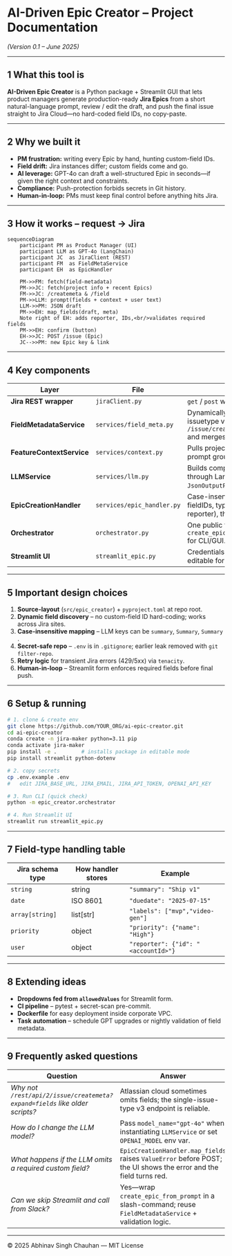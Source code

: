# AI-Driven Epic Creator – Project Documentation

*(Version 0.1 – June 2025)*

---

## 1  What this tool is

**AI-Driven Epic Creator** is a Python package + Streamlit GUI that lets product managers generate production-ready **Jira Epics** from a short natural-language prompt, review / edit the draft, and push the final issue straight to Jira Cloud—no hard-coded field IDs, no copy-paste.

---

## 2  Why we built it

* **PM frustration:** writing every Epic by hand, hunting custom-field IDs.
* **Field drift:** Jira instances differ; custom fields come and go.
* **AI leverage:** GPT-4o can draft a well-structured Epic in seconds—if given the right context and constraints.
* **Compliance:** Push-protection forbids secrets in Git history.
* **Human-in-loop:** PMs must keep final control before anything hits Jira.

---

## 3  How it works – request → Jira

```mermaid
sequenceDiagram
    participant PM as Product Manager (UI)
    participant LLM as GPT-4o (LangChain)
    participant JC  as JiraClient (REST)
    participant FM  as FieldMetaService
    participant EH  as EpicHandler

    PM->>FM: fetch(field-metadata)
    PM->>JC: fetch(project info + recent Epics)
    FM->>JC: /createmeta & /field
    PM->>LLM: prompt(fields + context + user text)
    LLM->>PM: JSON draft
    PM->>EH: map_fields(draft, meta)
    Note right of EH: adds reporter, IDs,<br/>validates required fields
    PM->>EH: confirm (button)
    EH->>JC: POST /issue (Epic)
    JC-->>PM: new Epic key & link
```

---

## 4  Key components

| Layer                     | File                       | Responsibility                                                                                                                      |
| ------------------------- | -------------------------- | ----------------------------------------------------------------------------------------------------------------------------------- |
| **Jira REST wrapper**     | `jiraClient.py`            | `get` / `post` with retries & token auth (`tenacity`).                                                                              |
| **FieldMetadataService**  | `services/field_meta.py`   | Dynamically discovers **all** fields for Epic issuetype via `/issue/createmeta/{project}/issuetypes/{id}` and merges with `/field`. |
| **FeatureContextService** | `services/context.py`      | Pulls project summary + last N Epics for prompt grounding.                                                                          |
| **LLMService**            | `services/llm.py`          | Builds composite prompt, runs GPT-4o through LangChain, parses JSON via `JsonOutputParser` → `EpicOutput` (Pydantic).               |
| **EpicCreationHandler**   | `services/epic_handler.py` | Case-insensitive map of human keys → Jira fieldIDs, type-aware fixes (dates, labels, reporter), then POST `/issue`.                 |
| **Orchestrator**          | `orchestrator.py`          | One public function `create_epic_from_prompt(project, prompt)` for CLI/GUI.                                                         |
| **Streamlit UI**          | `streamlit_epic.py`        | Credentials & prompt → generate draft → editable form → push button.                                                                |

---

## 5  Important design choices

1. **Source-layout** (`src/epic_creator`) + `pyproject.toml` at repo root.
2. **Dynamic field discovery** – no custom-field ID hard-coding; works across Jira sites.
3. **Case-insensitive mapping** – LLM keys can be `summary`, `Summary`, `Summary `.
4. **Secret-safe repo** – `.env` is in `.gitignore`; earlier leak removed with `git filter-repo`.
5. **Retry logic** for transient Jira errors (429/5xx) via `tenacity`.
6. **Human-in-loop** – Streamlit form enforces required fields before final push.

---

## 6  Setup & running

```bash
# 1. clone & create env
git clone https://github.com/YOUR_ORG/ai-epic-creator.git
cd ai-epic-creator
conda create -n jira-maker python=3.11 pip
conda activate jira-maker
pip install -e .        # installs package in editable mode
pip install streamlit python-dotenv

# 2. copy secrets
cp .env.example .env
#   edit JIRA_BASE_URL, JIRA_EMAIL, JIRA_API_TOKEN, OPENAI_API_KEY

# 3. Run CLI (quick check)
python -m epic_creator.orchestrator

# 4. Run Streamlit UI
streamlit run streamlit_epic.py
```

---

## 7  Field-type handling table

| Jira schema type | How handler stores | Example                             |
| ---------------- | ------------------ | ----------------------------------- |
| `string`         | string             | `"summary": "Ship v1"`              |
| `date`           | ISO 8601           | `"duedate": "2025-07-15"`           |
| `array[string]`  | list\[str]         | `"labels": ["mvp","video-gen"]`     |
| `priority`       | object             | `"priority": {"name": "High"}`      |
| `user`           | object             | `"reporter": {"id": "<accountId>"}` |

---

## 8  Extending ideas

* **Dropdowns fed from `allowedValues`** for Streamlit form.
* **CI pipeline** – pytest + secret-scan pre-commit.
* **Dockerfile** for easy deployment inside corporate VPC.
* **Task automation** – schedule GPT upgrades or nightly validation of field metadata.

---

## 9  Frequently asked questions

| Question                                                                   | Answer                                                                                                            |
| -------------------------------------------------------------------------- | ----------------------------------------------------------------------------------------------------------------- |
| *Why not `/rest/api/2/issue/createmeta?expand=fields` like older scripts?* | Atlassian cloud sometimes omits fields; the single-issue-type v3 endpoint is reliable.                            |
| *How do I change the LLM model?*                                           | Pass `model_name="gpt-4o"` when instantiating `LLMService` or set `OPENAI_MODEL` env var.                         |
| *What happens if the LLM omits a required custom field?*                   | `EpicCreationHandler.map_fields` raises `ValueError` before POST; the UI shows the error and the field turns red. |
| *Can we skip Streamlit and call from Slack?*                               | Yes—wrap `create_epic_from_prompt` in a slash-command; reuse `FieldMetadataService` + validation logic.           |

---

© 2025 Abhinav Singh Chauhan — MIT License